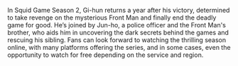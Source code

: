 In Squid Game Season 2, Gi-hun returns a year after his victory, determined to take revenge on the mysterious Front Man and finally end the deadly game for good. He’s joined by Jun-ho, a police officer and the Front Man's brother, who aids him in uncovering the dark secrets behind the games and rescuing his sibling. Fans can look forward to watching the thrilling season online, with many platforms offering the series, and in some cases, even the opportunity to watch for free depending on the service and region.
